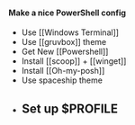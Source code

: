 
#### Make a nice PowerShell config
- Use [[Windows Terminal]]
- Use [[gruvbox]] theme 
- Get New [[Powershell]]
- Install [[scoop]] + [[winget]]
- Install [[Oh-my-posh]]
- Use spaceship theme
- Set up $PROFILE
	- 